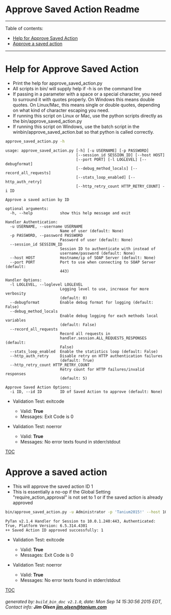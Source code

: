 Approve Saved Action Readme
===========================

---------------------------
<a name='toc'>Table of contents:</a>

  * [Help for Approve Saved Action](#user-content-help-for-approve-saved-action)
  * [Approve a saved action ](#user-content-approve-a-saved-action-)

---------------------------

# Help for Approve Saved Action

  * Print the help for approve_saved_action.py
  * All scripts in bin/ will supply help if -h is on the command line
  * If passing in a parameter with a space or a special character, you need to surround it with quotes properly. On Windows this means double quotes. On Linux/Mac, this means single or double quotes, depending on what kind of character escaping you need.
  * If running this script on Linux or Mac, use the python scripts directly as the bin/approve_saved_action.py
  * If running this script on Windows, use the batch script in the winbin/approve_saved_action.bat so that python is called correctly.

```bash
approve_saved_action.py -h
```

```
usage: approve_saved_action.py [-h] [-u USERNAME] [-p PASSWORD]
                               [--session_id SESSION_ID] [--host HOST]
                               [--port PORT] [-l LOGLEVEL] [--debugformat]
                               [--debug_method_locals] [--record_all_requests]
                               [--stats_loop_enabled] [--http_auth_retry]
                               [--http_retry_count HTTP_RETRY_COUNT] -i ID

Approve a saved action by ID

optional arguments:
  -h, --help            show this help message and exit

Handler Authentication:
  -u USERNAME, --username USERNAME
                        Name of user (default: None)
  -p PASSWORD, --password PASSWORD
                        Password of user (default: None)
  --session_id SESSION_ID
                        Session ID to authenticate with instead of
                        username/password (default: None)
  --host HOST           Hostname/ip of SOAP Server (default: None)
  --port PORT           Port to use when connecting to SOAP Server (default:
                        443)

Handler Options:
  -l LOGLEVEL, --loglevel LOGLEVEL
                        Logging level to use, increase for more verbosity
                        (default: 0)
  --debugformat         Enable debug format for logging (default: False)
  --debug_method_locals
                        Enable debug logging for each methods local variables
                        (default: False)
  --record_all_requests
                        Record all requests in
                        handler.session.ALL_REQUESTS_RESPONSES (default:
                        False)
  --stats_loop_enabled  Enable the statistics loop (default: False)
  --http_auth_retry     Disable retry on HTTP authentication failures
                        (default: True)
  --http_retry_count HTTP_RETRY_COUNT
                        Retry count for HTTP failures/invalid responses
                        (default: 5)

Approve Saved Action Options:
  -i ID, --id ID        ID of Saved Action to approve (default: None)
```

  * Validation Test: exitcode
    * Valid: **True**
    * Messages: Exit Code is 0

  * Validation Test: noerror
    * Valid: **True**
    * Messages: No error texts found in stderr/stdout



[TOC](#user-content-toc)


# Approve a saved action 

  * This will approve the saved action ID 1
  * This is essentially a no-op if the Global Setting "require_action_approval" is not set to 1 or if the saved action is already approved

```bash
bin/approve_saved_action.py -u Administrator -p 'Tanium2015!' --host 10.0.1.240 --port 443 --loglevel 1 --id 1
```

```
PyTan v2.1.4 Handler for Session to 10.0.1.240:443, Authenticated: True, Platform Version: 6.5.314.4301
++ Saved Action ID approved successfully: 1
```

  * Validation Test: exitcode
    * Valid: **True**
    * Messages: Exit Code is 0

  * Validation Test: noerror
    * Valid: **True**
    * Messages: No error texts found in stderr/stdout



[TOC](#user-content-toc)


###### generated by: `build_bin_doc v2.1.0`, date: Mon Sep 14 15:30:56 2015 EDT, Contact info: **Jim Olsen <jim.olsen@tanium.com>**